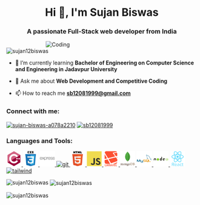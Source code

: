 <h1 align="center">Hi 👋, I'm Sujan Biswas</h1>
<h3 align="center">A passionate Full-Stack web developer from India</h3>
<img align="right" alt="Coding" width="400" src="https://as2.ftcdn.net/v2/jpg/02/84/69/23/1000_F_284692342_FkKunloWDjhyfVsmUxxnGJQjR3fiOZ4U.jpg">

<p align="left"> <img src="https://komarev.com/ghpvc/?username=sujan12biswas&label=Profile%20views&color=0e75b6&style=flat" alt="sujan12biswas" /> </p>

- 🌱 I’m currently learning **Bachelor of Engineering on Computer Science and Engineering in Jadavpur University**

- 💬 Ask me about **Web Development and Competitive Coding**

- 📫 How to reach me **sb12081999@gmail.com**

<h3 align="left">Connect with me:</h3>
<p align="left">
<a href="https://linkedin.com/in/sujan-biswas-a078a2210" target="blank"><img align="center" src="https://raw.githubusercontent.com/rahuldkjain/github-profile-readme-generator/master/src/images/icons/Social/linked-in-alt.svg" alt="sujan-biswas-a078a2210" height="30" width="40" /></a>
<a href="https://www.hackerrank.com/sb12081999" target="blank"><img align="center" src="https://raw.githubusercontent.com/rahuldkjain/github-profile-readme-generator/master/src/images/icons/Social/hackerrank.svg" alt="sb12081999" height="30" width="40" /></a>
</p>

<h3 align="left">Languages and Tools:</h3>
<p align="left"> <a href="https://www.w3schools.com/cpp/" target="_blank" rel="noreferrer"> <img src="https://raw.githubusercontent.com/devicons/devicon/master/icons/cplusplus/cplusplus-original.svg" alt="cplusplus" width="40" height="40"/> </a> <a href="https://www.w3schools.com/css/" target="_blank" rel="noreferrer"> <img src="https://raw.githubusercontent.com/devicons/devicon/master/icons/css3/css3-original-wordmark.svg" alt="css3" width="40" height="40"/> </a> <a href="https://expressjs.com" target="_blank" rel="noreferrer"> <img src="https://raw.githubusercontent.com/devicons/devicon/master/icons/express/express-original-wordmark.svg" alt="express" width="40" height="40"/> </a> <a href="https://git-scm.com/" target="_blank" rel="noreferrer"> <img src="https://www.vectorlogo.zone/logos/git-scm/git-scm-icon.svg" alt="git" width="40" height="40"/> </a> <a href="https://www.w3.org/html/" target="_blank" rel="noreferrer"> <img src="https://raw.githubusercontent.com/devicons/devicon/master/icons/html5/html5-original-wordmark.svg" alt="html5" width="40" height="40"/> </a> <a href="https://developer.mozilla.org/en-US/docs/Web/JavaScript" target="_blank" rel="noreferrer"> <img src="https://raw.githubusercontent.com/devicons/devicon/master/icons/javascript/javascript-original.svg" alt="javascript" width="40" height="40"/> </a> <a href="https://laravel.com/" target="_blank" rel="noreferrer"> <img src="https://raw.githubusercontent.com/devicons/devicon/master/icons/laravel/laravel-plain-wordmark.svg" alt="laravel" width="40" height="40"/> </a> <a href="https://www.mongodb.com/" target="_blank" rel="noreferrer"> <img src="https://raw.githubusercontent.com/devicons/devicon/master/icons/mongodb/mongodb-original-wordmark.svg" alt="mongodb" width="40" height="40"/> </a> <a href="https://www.mysql.com/" target="_blank" rel="noreferrer"> <img src="https://raw.githubusercontent.com/devicons/devicon/master/icons/mysql/mysql-original-wordmark.svg" alt="mysql" width="40" height="40"/> </a> <a href="https://nodejs.org" target="_blank" rel="noreferrer"> <img src="https://raw.githubusercontent.com/devicons/devicon/master/icons/nodejs/nodejs-original-wordmark.svg" alt="nodejs" width="40" height="40"/> </a> <a href="https://reactjs.org/" target="_blank" rel="noreferrer"> <img src="https://raw.githubusercontent.com/devicons/devicon/master/icons/react/react-original-wordmark.svg" alt="react" width="40" height="40"/> </a> <a href="https://tailwindcss.com/" target="_blank" rel="noreferrer"> <img src="https://www.vectorlogo.zone/logos/tailwindcss/tailwindcss-icon.svg" alt="tailwind" width="40" height="40"/> </a> </p>

<p><img align="left" src="https://github-readme-stats.vercel.app/api/top-langs?username=sujan12biswas&show_icons=true&locale=en&layout=compact" alt="sujan12biswas" /></p>

<p>&nbsp;<img align="center" src="https://github-readme-stats.vercel.app/api?username=sujan12biswas&show_icons=true&locale=en" alt="sujan12biswas" /></p>

<p><img align="center" src="https://github-readme-streak-stats.herokuapp.com/?user=sujan12biswas&" alt="sujan12biswas" /></p>

